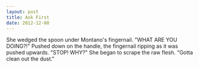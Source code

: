 ```yaml
---
layout: post
title: Ask First
date: 2012-12-08
---
```

She wedged the spoon under Montano's fingernail.    "WHAT ARE YOU DOING?!"    Pushed down on the handle, the fingernail
      ripping as it was pushed upwards.    "STOP! WHY?"    She began to scrape the raw flesh.    "Gotta clean out the
      dust."